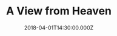 ---
title: "A View from Heaven"
image: "https://i.imgur.com/xu3wCEw.jpg"
date: "2018-04-01T14:30:00.000Z"
video:
  type: "vimeo"
  id: 263224811
speaker:
  name: "Bart Wilkins"
  permalink: "bart-wilkins"
---